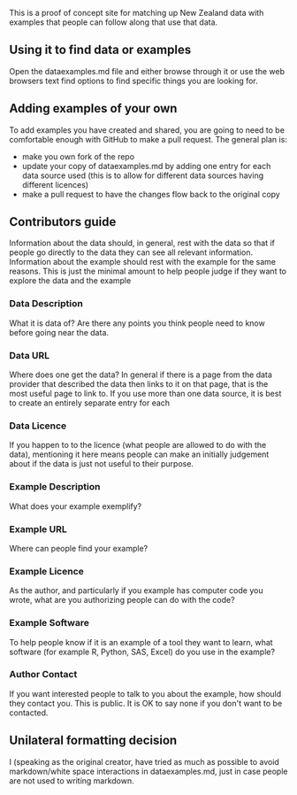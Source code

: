 This is a proof of concept site for matching up New Zealand data with examples that people can follow along that use that data.

## Using it to find data or examples

Open the dataexamples.md file and either browse through it or use the web browsers text find options to find specific things you are looking for.

## Adding examples of your own

To add examples you have created and shared, you are going to need to be comfortable enough with GitHub to make a pull request. The general plan is:

* make you own fork of the repo
* update your copy of dataexamples.md by adding one entry for each data source used (this is to allow for different data sources having different licences)
* make a pull request to have the changes flow back to the original copy

## Contributors guide

Information about the data should, in general, rest with the data so that if people go directly to the data they can see all relevant information. Information about the example should rest with the example for the same reasons. This is just the minimal amount to help people judge if they want to explore the data and the example

### Data Description

What it is data of? Are there any points you think people need to know before going near the data.

### Data URL

Where does one get the data? In general if there is a page from the data provider that described the data then links to it on that page, that is the most useful page to link to. If you use more than one data source, it is best to create an entirely separate entry for each

### Data Licence

If you happen to to the licence (what people are allowed to do with the data), mentioning it here means people can make an initially judgement about if the data is just not useful to their purpose.

### Example Description

What does your example exemplify?

### Example URL

Where can people find your example?

### Example Licence

As the author, and particularly if you example has computer code you wrote, what are you authorizing people can do with the code?

### Example Software

To help people know if it is an example of a tool they want to learn, what software (for example R, Python, SAS, Excel) do you use in the example?

### Author Contact

If you want interested people to talk to you about the example, how should they contact you. This is public. It is OK to say none if you don't want to be contacted.

## Unilateral formatting decision

I (speaking as the original creator, have tried as much as possible to avoid markdown/white space interactions in dataexamples.md, just in case people are not used to writing markdown.
